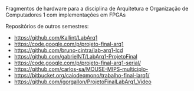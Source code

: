 Fragmentos de hardware para a disciplina de Arquitetura e Organização de Computadores 1 com implementações em FPGAs

Repositórios de outros semestres:
  * https://github.com/Kallint/LabArq1
  * https://code.google.com/p/projeto-final-arq1
  * https://github.com/bruno-cintra/lab-arq1-lcd
  * https://github.com/gabrielNT/LabArq1-ProjetoFinal
  * https://code.google.com/p/projeto-final-arq1-serial/
  * https://github.com/carlos-sa/MOUSE-MIPS-multiciplo-
  * https://bitbucket.org/caiodeqmono/trabalho-final-larq1/
  * https://github.com/igorgallon/ProjetoFinalLabArq1_Video
